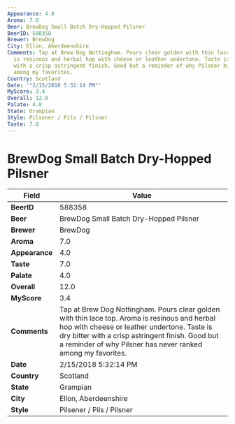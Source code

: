 ```yaml
---
Appearance: 4.0
Aroma: 7.0
Beer: BrewDog Small Batch Dry-Hopped Pilsner
BeerID: 588358
Brewer: BrewDog
City: Ellon, Aberdeenshire
Comments: Tap at Brew Dog Nottingham. Pours clear golden with thin lace top. Aroma
  is resinous and herbal hop with cheese or leather undertone. Taste is dry bitter
  with a crisp astringent finish. Good but a reminder of why Pilsner has never ranked
  among my favorites.
Country: Scotland
Date: '"2/15/2018 5:32:14 PM"'
MyScore: 3.4
Overall: 12.0
Palate: 4.0
State: Grampian
Style: Pilsener / Pils / Pilsner
Taste: 7.0
---
```


# BrewDog Small Batch Dry-Hopped Pilsner

| Field         | Value |
|---------------|-------|
| **BeerID** | 588358 |
| **Beer** | BrewDog Small Batch Dry-Hopped Pilsner |
| **Brewer** | BrewDog |
| **Aroma** | 7.0 |
| **Appearance** | 4.0 |
| **Taste** | 7.0 |
| **Palate** | 4.0 |
| **Overall** | 12.0 |
| **MyScore** | 3.4 |
| **Comments** | Tap at Brew Dog Nottingham. Pours clear golden with thin lace top. Aroma is resinous and herbal hop with cheese or leather undertone. Taste is dry bitter with a crisp astringent finish. Good but a reminder of why Pilsner has never ranked among my favorites. |
| **Date** | 2/15/2018 5:32:14 PM |
| **Country** | Scotland |
| **State** | Grampian |
| **City** | Ellon, Aberdeenshire |
| **Style** | Pilsener / Pils / Pilsner |
